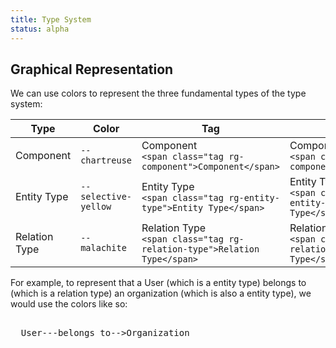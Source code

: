 ```yaml
---
title: Type System
status: alpha
---
```


## Graphical Representation

We can use colors to represent the three fundamental types of the type system:

| Type          | Color                                                        | Tag                                                                                                                   | Token                                                                                                                     |
|---------------|--------------------------------------------------------------|-----------------------------------------------------------------------------------------------------------------------|---------------------------------------------------------------------------------------------------------------------------|
| Component     | <code class="token rg-component">--chartreuse</code>         | <span class="tag rg-component">Component</span><br> `<span class="tag rg-component">Component</span>`                 | <span class="token rg-component">Component</span><br> `<span class="token rg-component">Component</span>`                 |
| Entity Type   | <code class="token rg-entity-type">--selective-yellow</code> | <span class="tag rg-entity-type">Entity Type</span><br> `<span class="tag rg-entity-type">Entity Type</span>`         | <span class="token rg-entity-type">Entity Type</span><br> `<span class="token rg-entity-type">Entity Type</span>`         |
| Relation Type | <code class="token rg-relation-type">--malachite</code>      | <span class="tag rg-relation-type">Relation Type</span><br> `<span class="tag rg-relation-type">Relation Type</span>` | <span class="token rg-relation-type">Relation Type</span><br> `<span class="token rg-relation-type">Relation Type</span>` |

For example, to represent that a User (which is a entity type) belongs to (which is a relation type) an organization
(which is also a entity type), we would use the colors like so:

<code style="color: var(--text-1); font-size: var(--font-size-5);">
  <span class="tag rg-entity-type">User</span>---<span class="tag rg-relation-type">belongs to</span>--&gt;<span class="tag rg-entity-type">Organization</span>
</code>
